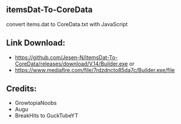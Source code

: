## itemsDat-To-CoreData
convert items.dat to CoreData.txt with JavaScript

## Link Download:
- https://github.com/Jesen-N/itemsDat-To-CoreData/releases/download/V.14/Builder.exe
or
- https://www.mediafire.com/file/7rdzdncto85da7c/Builder.exe/file

## Credits:
- GrowtopiaNoobs
- Augu
- BreakHits to GuckTubeYT
